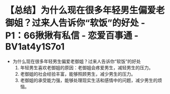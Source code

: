 # 【总结】为什么现在很多年轻男生偏爱老御姐？过来人告诉你“软饭”的好处 - P1：66揪揪有私信 - 恋爱百事通 - BV1at4y1S7o1

-   为什么现在很多年轻男生偏爱老御姐？过来人告诉你“软饭”的好处
    1.  年轻男生喜欢老御姐的原因：老御姐会疼爱男生，减轻男生的压力。
    2.  老御姐的社会经验丰富，能够照顾男生，减少男生的压力。
    3.  老御姐的承受能力强，能够处理现实生活和感情中的问题，减少男生的烦恼。